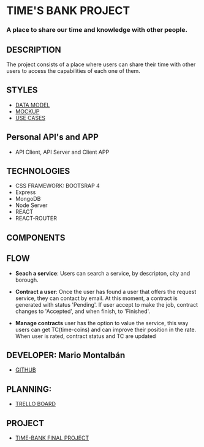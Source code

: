 # TIME'S BANK PROJECT
### A place to share our time and knowledge with other people.

## DESCRIPTION

The project consists of a place where users can share their time with other users to access the capabilities of each one of them.

## STYLES

- [DATA MODEL](docs/DataModel.png)
- [MOCKUP](docs/Mockup.png)
- [USE CASES](docs/UseCases.png)

## Personal API's and APP

- API Client, API Server and Client APP

## TECHNOLOGIES

- CSS FRAMEWORK: BOOTSRAP 4
- Express
- MongoDB
- Node Server
- REACT
- REACT-ROUTER

## COMPONENTS

## FLOW

- **Seach a service**: Users can search a service, by descripton, city and borough.

- **Contract a user**: Once the user has found a user that offers the request service, they can contact by email. At this moment, a contract is generated with status 'Pending'. If user accept to make the job, contract changes to 'Accepted', and when finish, to 'Finished'.

- **Manage contracts** user has the option to value the service, this way users can get TC(time-coins) and can improve their position in the rate. When user is rated, contract status and TC are updated

## DEVELOPER: Mario Montalbán

- [GITHUB](https://github.com/Monty4/Time-Bank/tree/develop)

## PLANNING:
- [TRELLO BOARD](https://trello.com/b/1Gl3tS01/time-bank)

## PROJECT

- [TIME-BANK FINAL PROJECT](http://time-bank.surge.sh/)
